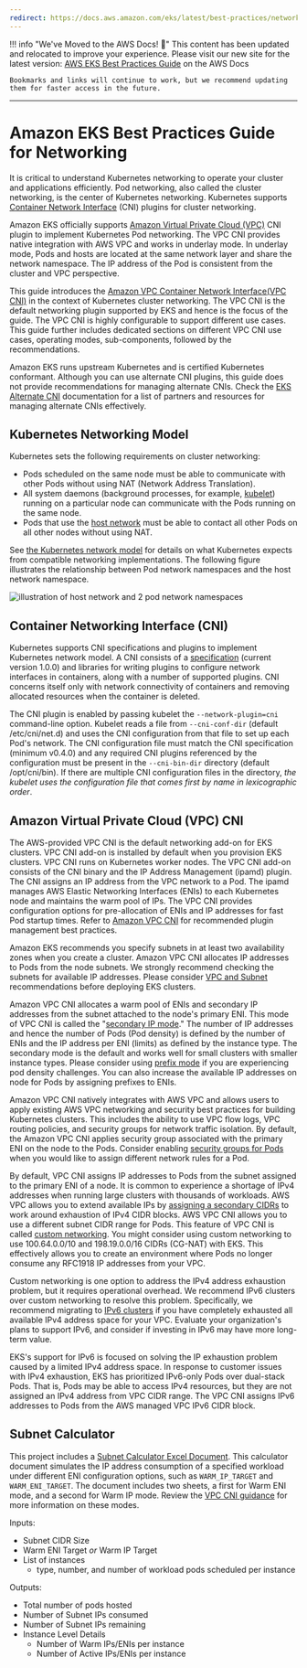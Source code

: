 ```yaml
---
redirect: https://docs.aws.amazon.com/eks/latest/best-practices/networking.html
---
```



!!! info "We've Moved to the AWS Docs! 🚀"
    This content has been updated and relocated to improve your experience. 
    Please visit our new site for the latest version:
    [AWS EKS Best Practices Guide](https://docs.aws.amazon.com/eks/latest/best-practices/networking.html) on the AWS Docs

    Bookmarks and links will continue to work, but we recommend updating them for faster access in the future.

---

# Amazon EKS Best Practices Guide for Networking

It is critical to understand Kubernetes networking to operate your cluster and applications efficiently. Pod networking, also called the cluster networking, is the center of Kubernetes networking. Kubernetes supports [Container Network Interface](https://github.com/containernetworking/cni) (CNI) plugins for cluster networking. 

Amazon EKS officially supports [Amazon Virtual Private Cloud (VPC)](https://docs.aws.amazon.com/vpc/latest/userguide/what-is-amazon-vpc.html) CNI plugin to implement Kubernetes Pod networking. The VPC CNI provides native integration with AWS VPC and works in underlay mode. In underlay mode, Pods and hosts are located at the same network layer and share the network namespace. The IP address of the Pod is consistent from the cluster and VPC perspective. 

This guide introduces the [Amazon VPC Container Network Interface](https://github.com/aws/amazon-vpc-cni-k8s)[(VPC CNI)](https://github.com/aws/amazon-vpc-cni-k8s) in the context of Kubernetes cluster networking. The VPC CNI is the default networking plugin supported by EKS and hence is the focus of the guide. The VPC CNI is highly configurable to support different use cases. This guide further includes dedicated sections on different VPC CNI use cases, operating modes, sub-components, followed by the recommendations.

Amazon EKS runs upstream Kubernetes and is certified Kubernetes conformant. Although you can use alternate CNI plugins, this guide does not provide recommendations for managing alternate CNIs. Check the [EKS Alternate CNI](https://docs.aws.amazon.com/eks/latest/userguide/alternate-cni-plugins.html) documentation for a list of partners and resources for managing alternate CNIs effectively.

## Kubernetes Networking Model

Kubernetes sets the following requirements on cluster networking:

* Pods scheduled on the same node must be able to communicate with other Pods without using NAT (Network Address Translation).
* All system daemons (background processes, for example, [kubelet](https://kubernetes.io/docs/concepts/overview/components/)) running on a particular node can communicate with the Pods running on the same node.
* Pods that use the [host network](https://docs.docker.com/network/host/) must be able to contact all other Pods on all other nodes without using NAT.

See [the Kubernetes network model](https://kubernetes.io/docs/concepts/services-networking/#the-kubernetes-network-model) for details on what Kubernetes expects from compatible networking implementations. The following figure illustrates the relationship between Pod network namespaces and the host network namespace.


![illustration of host network and 2 pod network namespaces](image.png)
## Container Networking Interface (CNI)

Kubernetes supports CNI specifications and plugins to implement Kubernetes network model. A CNI consists of a [specification](https://github.com/containernetworking/cni/blob/main/SPEC.md) (current version 1.0.0) and libraries for writing plugins to configure network interfaces in containers, along with a number of supported plugins. CNI concerns itself only with network connectivity of containers and removing allocated resources when the container is deleted. 

The CNI plugin is enabled by passing kubelet the `--network-plugin=cni` command-line option. Kubelet reads a file from `--cni-conf-dir` (default /etc/cni/net.d) and uses the CNI configuration from that file to set up each Pod's network. The CNI configuration file must match the CNI specification (minimum v0.4.0) and any required CNI plugins referenced by the configuration must be present in the `--cni-bin-dir` directory (default /opt/cni/bin). If there are multiple CNI configuration files in the directory, *the kubelet uses the configuration file that comes first by name in lexicographic order*.


## Amazon Virtual Private Cloud (VPC) CNI

The AWS-provided VPC CNI is the default networking add-on for EKS clusters. VPC CNI add-on is installed by default when you provision EKS clusters. VPC CNI runs on Kubernetes worker nodes. The VPC CNI add-on consists of the CNI binary and the IP Address Management (ipamd) plugin. The CNI assigns an IP address from the VPC network to a Pod. The ipamd manages AWS Elastic Networking Interfaces (ENIs) to each Kubernetes node and maintains the warm pool of IPs. The VPC CNI provides configuration options for pre-allocation of ENIs and IP addresses for fast Pod startup times. Refer to [Amazon VPC CNI](../vpc-cni/index.md) for recommended plugin management best practices.

Amazon EKS recommends you specify subnets in at least two availability zones when you create a cluster. Amazon VPC CNI allocates IP addresses to Pods from the node subnets. We strongly recommend checking the subnets for available IP addresses. Please consider [VPC and Subnet](../subnets/index.md) recommendations before deploying EKS clusters. 

Amazon VPC CNI allocates a warm pool of ENIs and secondary IP addresses from the subnet attached to the node's primary ENI. This mode of VPC CNI is called the "[secondary IP mode](../vpc-cni/index.md)." The number of IP addresses and hence the number of Pods (Pod density) is defined by the number of ENIs and the IP address per ENI (limits) as defined by the instance type. The secondary mode is the default and works well for small clusters with smaller instance types. Please consider using [prefix mode](../prefix-mode/index_linux.md) if you are experiencing pod density challenges. You can also increase the available IP addresses on node for Pods by assigning prefixes to ENIs.

Amazon VPC CNI natively integrates with AWS VPC and allows users to apply existing AWS VPC networking and security best practices for building Kubernetes clusters. This includes the ability to use VPC flow logs, VPC routing policies, and security groups for network traffic isolation. By default, the Amazon VPC CNI applies security group associated with the primary ENI on the node to the Pods. Consider enabling [security groups for Pods](../sgpp/index.md) when you would like to assign different network rules for a Pod.

By default, VPC CNI assigns IP addresses to Pods from the subnet assigned to the primary ENI of a node. It is common to experience a shortage of IPv4 addresses when running large clusters with thousands of workloads. AWS VPC allows you to extend available IPs by [assigning a secondary CIDRs](https://docs.aws.amazon.com/vpc/latest/userguide/configure-your-vpc.html#add-cidr-block-restrictions) to work around exhaustion of IPv4 CIDR blocks. AWS VPC CNI allows you to use a different subnet CIDR range for Pods. This feature of VPC CNI is called [custom networking](../custom-networking/index.md). You might consider using custom networking to use 100.64.0.0/10 and 198.19.0.0/16 CIDRs (CG-NAT) with EKS. This effectively allows you to create an environment where Pods no longer consume any RFC1918 IP addresses from your VPC.

Custom networking is one option to address the IPv4 address exhaustion problem, but it requires operational overhead. We recommend IPv6 clusters over custom networking to resolve this problem. Specifically, we recommend migrating to [IPv6 clusters](../ipv6/index.md) if you have completely exhausted all available IPv4 address space for your VPC. Evaluate your organization's plans to support IPv6, and consider if investing in IPv6 may have more long-term value. 

EKS's support for IPv6 is focused on solving the IP exhaustion problem caused by a limited IPv4 address space. In response to customer issues with IPv4 exhaustion, EKS has prioritized IPv6-only Pods over dual-stack Pods. That is, Pods may be able to access IPv4 resources, but they are not assigned an IPv4 address from VPC CIDR range. The VPC CNI assigns IPv6 addresses to Pods from the AWS managed VPC IPv6 CIDR block. 

## Subnet Calculator

This project includes a [Subnet Calculator Excel Document](../subnet-calc/subnet-calc.xlsx). This calculator document simulates the IP address consumption of a specified workload under different ENI configuration options, such as `WARM_IP_TARGET` and `WARM_ENI_TARGET`. The document includes two sheets, a first for Warm ENI mode, and a second for Warm IP mode. Review the [VPC CNI guidance](../vpc-cni/index.md) for more information on these modes. 

Inputs:
- Subnet CIDR Size
- Warm ENI Target *or* Warm IP Target
- List of instances
    - type, number, and number of workload pods scheduled per instance

Outputs:
- Total number of pods hosted
- Number of Subnet IPs consumed
- Number of Subnet IPs remaining
- Instance Level Details
    - Number of Warm IPs/ENIs per instance
    - Number of Active IPs/ENIs per instance

